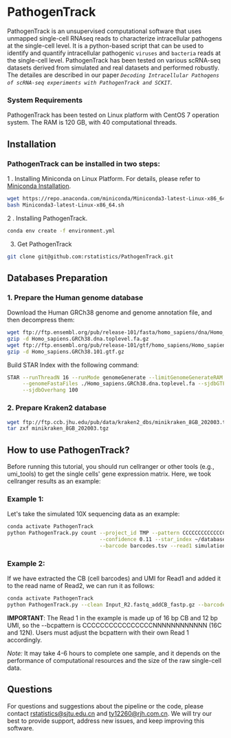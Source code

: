 # PathogenTrack
PathogenTrack is an unsupervised computational software that uses unmapped single-cell RNAseq reads to characterize intracellular pathogens at the single-cell level. It is a python-based script that can be used to identify and quantify intracellular pathogenic `viruses` and `bacteria` reads at the single-cell level.
PathogenTrack has been tested on various scRNA-seq datasets derived from simulated and real datasets and performed robustly. The detailes are described in our paper *`Decoding Intracellular Pathogens of scRNA-seq experiments with PathogenTrack and SCKIT`*.

### System Requirements

PathogenTrack has been tested on Linux platform with CentOS 7 operation system. The RAM is 120 GB, with 40 computational threads.

## Installation

### PathogenTrack can be installed in two steps:

1 . Installing Miniconda on Linux Platform. For details, please refer to [Miniconda Installation](https://conda.io/projects/conda/en/latest/user-guide/install/linux.html#install-linux-silent).
```sh
wget https://repo.anaconda.com/miniconda/Miniconda3-latest-Linux-x86_64.sh
bash Miniconda3-latest-Linux-x86_64.sh
```

2 . Installing PathogenTrack.
```sh
conda env create -f environment.yml
```
3. Get PathogenTrack
```sh
git clone git@github.com:rstatistics/PathogenTrack.git
```
## Databases Preparation

### 1. Prepare the Human genome database
Download the Human GRCh38 genome and genome annotation file, and then decompress them:
```sh
wget ftp://ftp.ensembl.org/pub/release-101/fasta/homo_sapiens/dna/Homo_sapiens.GRCh38.dna.toplevel.fa.gz
gzip -d Homo_sapiens.GRCh38.dna.toplevel.fa.gz
wget ftp://ftp.ensembl.org/pub/release-101/gtf/homo_sapiens/Homo_sapiens.GRCh38.101.gtf.gz
gzip -d Homo_sapiens.GRCh38.101.gtf.gz
```

Build STAR Index with the following command:
```sh
STAR --runThreadN 16 --runMode genomeGenerate --limitGenomeGenerateRAM 168632691637 --genomeDir ./ \
     --genomeFastaFiles ./Homo_sapiens.GRCh38.dna.toplevel.fa --sjdbGTFfile ./Homo_sapiens.GRCh38.101.gtf \
     --sjdbOverhang 100
```

### 2. Prepare Kraken2 database

```sh
wget ftp://ftp.ccb.jhu.edu/pub/data/kraken2_dbs/minikraken_8GB_202003.tgz
tar zxf minikraken_8GB_202003.tgz
```

## How to use PathogenTrack?
Before running this tutorial, you should run cellranger or other tools (e.g., umi_tools) to get the single cells' gene expression matrix. Here, we took cellranger results as an example:
### Example 1:
Let's take the simulated 10X sequencing data as an example:
```sh
conda activate PathogenTrack
python PathogenTrack.py count --project_id TMP --pattern CCCCCCCCCCCCCCCCNNNNNNNNNN --min_reads 10 \
                              --confidence 0.11 --star_index ~/database/STAR_index/ --kraken_db ~/database/minikraken_8GB_20200312/ \
                              --barcode barcodes.tsv --read1 simulation_S1_L001_R1_001.fastq.gz --read2 simulation_S1_L001_R2_001.fastq.gz 
```

### Example 2:
If we have extracted the CB (cell barcodes) and UMI for Read1 and added it to the read name of Read2, we can run it as follows:
```sh
conda activate PathogenTrack
python PathogenTrack.py --clean Input_R2.fastq_addCB_fastp.gz --barcode barcodes.tsv --thread 8 --starindex /db/human/STAR-index/ --krakendb /db/minikraken_8GB_20200312/ --taxondb taxons.db --output Input_matrix.tsv
```

**IMPORTANT**: The Read 1 in the example is made up of 16 bp CB and 12 bp UMI, so the --bcpattern is CCCCCCCCCCCCCCCCNNNNNNNNNNNN (16C and 12N). Users must adjust the bcpattern with their own Read 1 accordingly.

*Note:* It may take 4-6 hours to complete one sample, and it depends on the performance of computational resources and the size of the raw single-cell data.

## Questions

For questions and suggestions about the pipeline or the code, please contact [rstatistics@sjtu.edu.cn](mailto:rstatistics@sjtu.edu.cn) and [ty12260@rjh.com.cn](mailto:ty12260@rjh.com.cn). We will try our best to provide support, address new issues, and keep improving this software.
